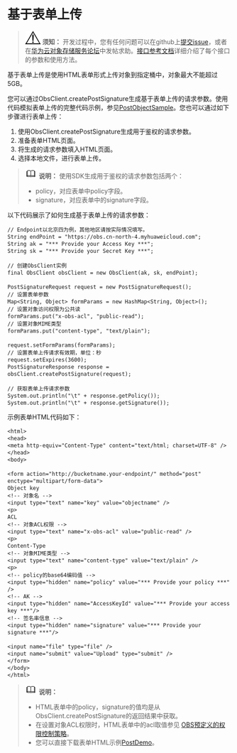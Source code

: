 # 基于表单上传<a name="obs_21_0612"></a>

>![](public_sys-resources/icon-notice.gif) **须知：** 
>开发过程中，您有任何问题可以在github上[提交issue](https://github.com/huaweicloud/huaweicloud-sdk-java-obs/issues)，或者在[华为云对象存储服务论坛](https://bbs.huaweicloud.com/forum/forum-620-1.html)中发帖求助。[接口参考文档](https://obssdk.obs.cn-north-1.myhuaweicloud.com/apidoc/cn/java/index.html)详细介绍了每个接口的参数和使用方法。

基于表单上传是使用HTML表单形式上传对象到指定桶中，对象最大不能超过5GB。

您可以通过ObsClient.createPostSignature生成基于表单上传的请求参数。使用代码模拟表单上传的完整代码示例，参见[PostObjectSample](https://obssdk.obs.cn-north-1.myhuaweicloud.com/sample/java/PostObjectSample.zip)。您也可以通过如下步骤进行表单上传： 

1.  使用ObsClient.createPostSignature生成用于鉴权的请求参数。
2.  准备表单HTML页面。
3.  将生成的请求参数填入HTML页面。
4.  选择本地文件，进行表单上传。

>![](public_sys-resources/icon-note.gif) **说明：** 
>使用SDK生成用于鉴权的请求参数包括两个：
>-   policy，对应表单中policy字段。
>-   signature，对应表单中的signature字段。

以下代码展示了如何生成基于表单上传的请求参数：

```
// Endpoint以北京四为例，其他地区请按实际情况填写。
String endPoint = "https://obs.cn-north-4.myhuaweicloud.com";
String ak = "*** Provide your Access Key ***";
String sk = "*** Provide your Secret Key ***";

// 创建ObsClient实例
final ObsClient obsClient = new ObsClient(ak, sk, endPoint);

PostSignatureRequest request = new PostSignatureRequest();
// 设置表单参数
Map<String, Object> formParams = new HashMap<String, Object>();
// 设置对象访问权限为公共读
formParams.put("x-obs-acl", "public-read");
// 设置对象MIME类型
formParams.put("content-type", "text/plain");

request.setFormParams(formParams);
// 设置表单上传请求有效期，单位：秒
request.setExpires(3600);
PostSignatureResponse response = obsClient.createPostSignature(request);

// 获取表单上传请求参数
System.out.println("\t" + response.getPolicy());
System.out.println("\t" + response.getSignature());
```

示例表单HTML代码如下：

```
<html>
<head>
<meta http-equiv="Content-Type" content="text/html; charset=UTF-8" />
</head>
<body>

<form action="http://bucketname.your-endpoint/" method="post" enctype="multipart/form-data">
Object key
<!-- 对象名 -->
<input type="text" name="key" value="objectname" />
<p>
ACL
<!-- 对象ACL权限 -->
<input type="text" name="x-obs-acl" value="public-read" />
<p>
Content-Type
<!-- 对象MIME类型 -->
<input type="text" name="content-type" value="text/plain" />
<p>
<!-- policy的base64编码值 -->
<input type="hidden" name="policy" value="*** Provide your policy ***" />
<!-- AK -->
<input type="hidden" name="AccessKeyId" value="*** Provide your access key ***"/>
<!-- 签名串信息 -->
<input type="hidden" name="signature" value="*** Provide your signature ***"/>

<input name="file" type="file" />
<input name="submit" value="Upload" type="submit" />
</form>
</body>
</html>
```

>![](public_sys-resources/icon-note.gif) **说明：** 
>-   HTML表单中的policy，signature的值均是从ObsClient.createPostSignature的返回结果中获取。
>-   在设置对象ACL权限时，HTML表单中的acl取值参见  [OBS预定义的权限控制策略](https://support.huaweicloud.com/perms-cfg-obs/obs_40_0005.html#section3)。
>-   您可以直接下载表单HTML示例[PostDemo](https://obssdk.obs.cn-north-1.myhuaweicloud.com/sample/java/PostDemo.zip)。

